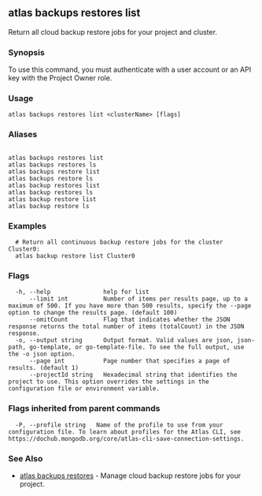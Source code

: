 ## atlas backups restores list

Return all cloud backup restore jobs for your project and cluster.


### Synopsis

To use this command, you must authenticate with a user account or an API key with the Project Owner role.


### Usage
```
atlas backups restores list <clusterName> [flags]
```

### Aliases
```

atlas backups restores list
atlas backups restores ls
atlas backups restore list
atlas backups restore ls
atlas backup restores list
atlas backup restores ls
atlas backup restore list
atlas backup restore ls
```

### Examples

```
  # Return all continuous backup restore jobs for the cluster Cluster0:
  atlas backup restore list Cluster0
```


### Flags

```
  -h, --help               help for list
      --limit int          Number of items per results page, up to a maximum of 500. If you have more than 500 results, specify the --page option to change the results page. (default 100)
      --omitCount          Flag that indicates whether the JSON response returns the total number of items (totalCount) in the JSON response.
  -o, --output string      Output format. Valid values are json, json-path, go-template, or go-template-file. To see the full output, use the -o json option.
      --page int           Page number that specifies a page of results. (default 1)
      --projectId string   Hexadecimal string that identifies the project to use. This option overrides the settings in the configuration file or environment variable.

```


### Flags inherited from parent commands

```
  -P, --profile string   Name of the profile to use from your configuration file. To learn about profiles for the Atlas CLI, see https://dochub.mongodb.org/core/atlas-cli-save-connection-settings.

```

### See Also


* [atlas backups restores](atlas_backups_restores.md)	- Manage cloud backup restore jobs for your project.




